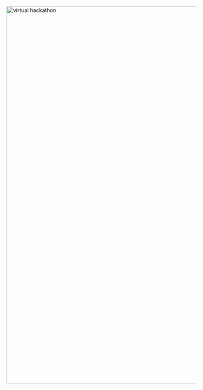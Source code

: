<img width="1000" height="1000" alt="virtual hackathon" src="https://github.com/user-attachments/assets/88910d04-7b0c-4135-a560-bfdc3ee20395" />
